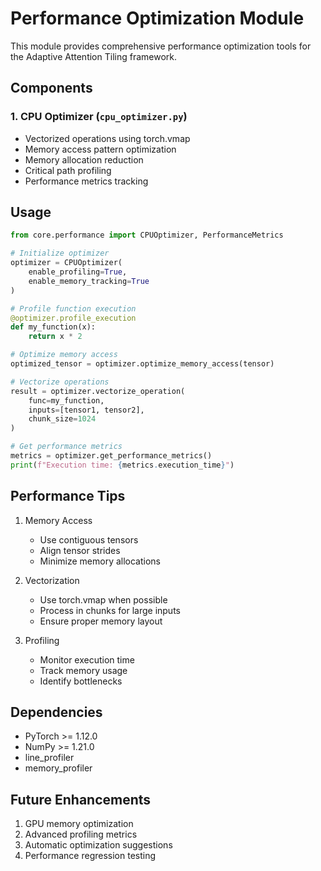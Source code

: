 # Performance Optimization Module

This module provides comprehensive performance optimization tools for the Adaptive Attention Tiling framework.

## Components

### 1. CPU Optimizer (`cpu_optimizer.py`)
- Vectorized operations using torch.vmap
- Memory access pattern optimization
- Memory allocation reduction
- Critical path profiling
- Performance metrics tracking

## Usage

```python
from core.performance import CPUOptimizer, PerformanceMetrics

# Initialize optimizer
optimizer = CPUOptimizer(
    enable_profiling=True,
    enable_memory_tracking=True
)

# Profile function execution
@optimizer.profile_execution
def my_function(x):
    return x * 2

# Optimize memory access
optimized_tensor = optimizer.optimize_memory_access(tensor)

# Vectorize operations
result = optimizer.vectorize_operation(
    func=my_function,
    inputs=[tensor1, tensor2],
    chunk_size=1024
)

# Get performance metrics
metrics = optimizer.get_performance_metrics()
print(f"Execution time: {metrics.execution_time}")
```

## Performance Tips

1. Memory Access
   - Use contiguous tensors
   - Align tensor strides
   - Minimize memory allocations

2. Vectorization
   - Use torch.vmap when possible
   - Process in chunks for large inputs
   - Ensure proper memory layout

3. Profiling
   - Monitor execution time
   - Track memory usage
   - Identify bottlenecks

## Dependencies
- PyTorch >= 1.12.0
- NumPy >= 1.21.0
- line_profiler
- memory_profiler

## Future Enhancements
1. GPU memory optimization
2. Advanced profiling metrics
3. Automatic optimization suggestions
4. Performance regression testing
